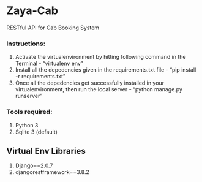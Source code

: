 # Zaya-Cab
RESTful API for Cab Booking System

### Instructions:
1. Activate the virtualenvironment by hitting following command in the Terminal - “virtualenv env”
2. Install all the depedencies given in the requirements.txt file - “pip install -r requirements.txt”
3. Once all the depedencies get successfully installed in your virtualenvironment, then run the local server - “python manage.py runserver”


### Tools required:

1. Python 3
2. Sqlite 3 (default)

## Virtual Env Libraries

1. Django==2.0.7
2. djangorestframework==3.8.2
